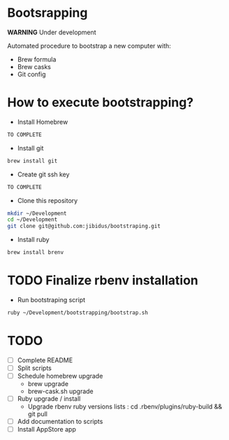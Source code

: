 # Bootsrapping

**WARNING** Under development

Automated procedure to bootstrap a new computer with:
- Brew formula
- Brew casks
- Git config

# How to execute bootstrapping?
- Install Homebrew
```bash
TO COMPLETE
```

- Install git
```bash
brew install git
```

- Create git ssh key
```bash
TO COMPLETE
```

- Clone this repository
```bash
mkdir ~/Development
cd ~/Development
git clone git@github.com:jibidus/bootstraping.git
```

- Install ruby
```bash
brew install brenv
```
# TODO Finalize rbenv installation

- Run bootstraping script
```bash
ruby ~/Development/bootstrapping/bootstrap.sh
```

# TODO
- [ ] Complete README
- [ ] Split scripts
- [ ] Schedule homebrew upgrade
  * brew upgrade
  * brew-cask.sh upgrade
- [ ] Ruby upgrade / install
  * Upgrade rbenv ruby versions lists : cd .rbenv/plugins/ruby-build && git pull
- [ ] Add documentation to scripts
- [ ] Install AppStore app
